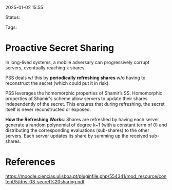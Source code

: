 2025-01-02 15:55

Status: 

Tags: 

# Proactive Secret Sharing

In long-lived systems, a mobile adversary can progressively corrupt servers, eventually reaching k shares.

PSS deals w/ this by **periodically refreshing shares** w/o having to reconstruct the secret (which could put it in risk).

PSS leverages the homomorphic properties of Shamir’s SS.
Homomorphic properties of Shamir's scheme allow servers to update their shares independently of the secret. This ensures that during refreshing, the secret itself is never reconstructed or exposed.

**How the Refreshing Works**:
Shares are refreshed by having each server generate a random polynomial of degree k−1 (with a constant term of 0) and distributing the corresponding evaluations (sub-shares) to the other servers. Each server updates its share by summing up the received sub-shares.

# References

https://moodle.ciencias.ulisboa.pt/pluginfile.php/554341/mod_resource/content/5/dps-03-secret%20sharing.pdf